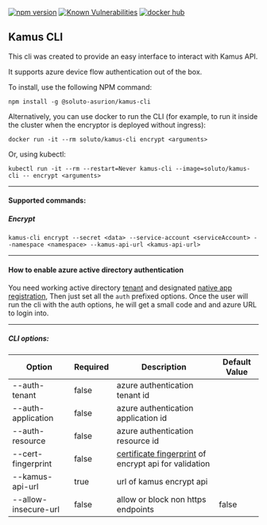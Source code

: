 [![npm version](https://badge.fury.io/js/%40soluto-asurion%2Fkamus-cli.svg)](https://badge.fury.io/js/%40soluto-asurion%2Fkamus-cli)
[![Known Vulnerabilities](https://snyk.io/test/github/soluto/kamus/badge.svg?targetFile=cli/package.json)](https://snyk.io/test/github/soluto/kamus) [![docker hub](https://images.microbadger.com/badges/image/soluto/kamus-cli.svg)](https://hub.docker.com/r/soluto/kamus-cli "Get your own image badge on microbadger.com")

## Kamus CLI

This cli was created to provide an easy interface to interact with Kamus API.

It supports azure device flow authentication out of the box.

To install, use the following NPM command:
```
npm install -g @soluto-asurion/kamus-cli
```
Alternatively, you can use docker to run the CLI (for example, to run it inside the cluster when the encryptor is deployed without ingress):
```
docker run -it --rm soluto/kamus-cli encrypt <arguments>
```
Or, using kubectl:
```
kubectl run -it --rm --restart=Never kamus-cli --image=soluto/kamus-cli -- encrypt <arguments>
```
---

#### Supported commands:

##### Encrypt
`kamus-cli encrypt --secret <data> --service-account <serviceAccount> --namespace <namespace> --kamus-api-url <kamus-api-url> `

---
#### How to enable azure active directory authentication
You need working active directory [tenant](https://docs.microsoft.com/en-us/azure/active-directory/develop/quickstart-create-new-tenant) and designated [native app registration](https://docs.microsoft.com/en-us/azure/active-directory/develop/quickstart-v2-register-an-app), Then just set all the `auth` prefixed options.
Once the user will run the cli with the auth options, he will get a small code and and azure URL to login into.

---
##### CLI options:

| Option                | Required       |  Description                                     | Default Value |
| -------------------   | ------------   |  ----------------------------------------------- | ------------- |
| --auth-tenant         |   false        |  azure authentication tenant id                  |               |
| --auth-application    |   false        |  azure authentication application id             |               |
| --auth-resource       |   false        |  azure authentication resource id                |               |
| --cert-fingerprint    |   false        |  [certificate fingerprint](http://hassansin.github.io/certificate-pinning-in-nodejs) of encrypt api for validation       |               |
| --kamus-api-url       |   true         |  url of kamus encrypt    api                     |               |
| --allow-insecure-url  |   false        |  allow or block non https endpoints              | false         |
